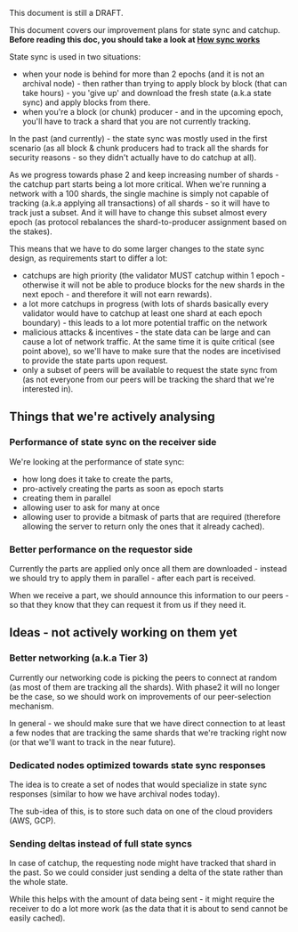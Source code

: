 This document is still a DRAFT.



This document covers our improvement plans for state sync and catchup.
**Before reading this doc, you should take a look at [How sync works](../how/sync.md)**



State sync is used in two situations:
* when your node is behind for more than 2 epochs (and it is not an archival node) - then rather than trying to apply block by block (that can take hours) - you 'give up' and download the fresh state (a.k.a state sync) and apply blocks from there.
* when you're a block (or chunk) producer - and in the upcoming epoch, you'll have to track a shard that you are not currently tracking.

In the past (and currently) - the state sync was mostly used in the first scenario (as all block & chunk producers had to track all the shards for security reasons - so they didn't actually have to do catchup at all).

As we progress towards phase 2 and keep increasing number of shards - the catchup part starts being a lot more critical. When we're running a network with a 100 shards, the single machine is simply not capable of tracking (a.k.a applying all transactions) of all shards - so it will have to track just a subset. And it will have to change this subset almost every epoch (as protocol rebalances the shard-to-producer assignment based on the stakes).

This means that we have to do some larger changes to the state sync design, as requirements start to differ a lot:
* catchups are high priority (the validator MUST catchup within 1 epoch - otherwise it will not be able to produce blocks for the new shards in the next epoch - and therefore it will not earn rewards).
* a lot more catchups in progress (with lots of shards basically every validator would have to catchup at least one shard at each epoch boundary) - this leads to a lot more potential traffic on the network
* malicious attacks & incentives - the state data can be large and can cause a lot of network traffic. At the same time it is quite critical (see point above), so we'll have to make sure that the nodes are incetivised to provide the state parts upon request.
* only a subset of peers will be available to request the state sync from (as not everyone from our peers will be tracking the shard that we're interested in).


## Things that we're actively analysing

### Performance of state sync on the receiver side
We're looking at the performance of state sync:
* how long does it take to create the parts,
* pro-actively creating the parts as soon as epoch starts
* creating them in parallel
* allowing user to ask for many at once
* allowing user to provide a bitmask of parts that are required (therefore allowing the server to return only the ones that it already cached).

### Better performance on the requestor side

Currently the parts are applied only once all them are downloaded - instead we should try to apply them in parallel - after each part is received.

When we receive a part, we should announce this information to our peers - so that they know that they can request it from us if they need it.

## Ideas - not actively working on them yet

### Better networking (a.k.a Tier 3)
Currently our networking code is picking the peers to connect at random (as most of them are tracking all the shards). With phase2 it will no longer be the case, so we should work on improvements of our peer-selection mechanism.

In general - we should make sure that we have direct connection to at least a few nodes that are tracking the same shards that we're tracking right now (or that we'll want to track in the near future).

### Dedicated nodes optimized towards state sync responses
The idea is to create a set of nodes that would specialize in state sync responses (similar to how we have archival nodes today).

The sub-idea of this, is to store such data on one of the cloud providers (AWS, GCP).

### Sending deltas instead of full state syncs
In case of catchup, the requesting node might have tracked that shard in the past. So we could consider just sending a delta of the state rather than the whole state.

While this helps with the amount of data being sent - it might require the receiver to do a lot more work (as the data that it is about to send cannot be easily cached).



